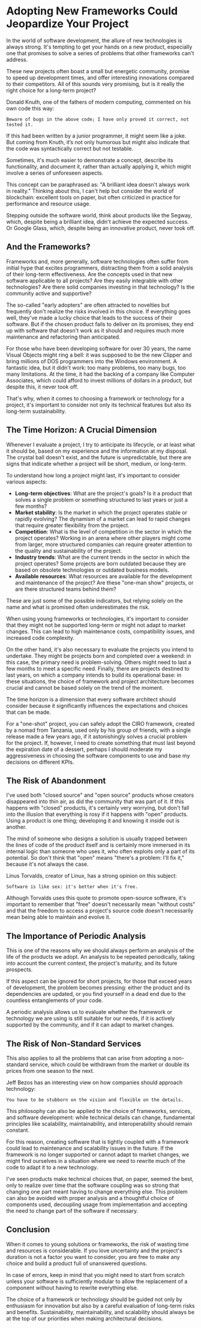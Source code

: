 # Adopting New Frameworks Could Jeopardize Your Project

In the world of software development, the allure of new technologies is always strong. It's tempting to get your hands on a new product, especially one that promises to solve a series of problems that other frameworks can't address.

These new projects often boast a small but energetic community, promise to speed up development times, and offer interesting innovations compared to their competitors. All of this sounds very promising, but is it really the right choice for a long-term project?

Donald Knuth, one of the fathers of modern computing, commented on his own code this way:

```text
Beware of bugs in the above code; I have only proved it correct, not tested it.
```

If this had been written by a junior programmer, it might seem like a joke. But coming from Knuth, it’s not only humorous but might also indicate that the code was syntactically correct but not testable.

Sometimes, it's much easier to demonstrate a concept, describe its functionality, and document it, rather than actually applying it, which might involve a series of unforeseen aspects.

This concept can be paraphrased as: "A brilliant idea doesn't always work in reality." Thinking about this, I can't help but consider the world of blockchain: excellent tools on paper, but often criticized in practice for performance and resource usage.

Stepping outside the software world, think about products like the Segway, which, despite being a brilliant idea, didn't achieve the expected success. Or Google Glass, which, despite being an innovative product, never took off.

## And the Frameworks?

Frameworks and, more generally, software technologies often suffer from initial hype that excites programmers, distracting them from a solid analysis of their long-term effectiveness. Are the concepts used in that new software applicable to all projects? Are they easily integrable with other technologies? Are there solid companies investing in that technology? Is the community active and supportive?

The so-called "early adopters" are often attracted to novelties but frequently don't realize the risks involved in this choice. If everything goes well, they've made a lucky choice that leads to the success of their software. But if the chosen product fails to deliver on its promises, they end up with software that doesn't work as it should and requires much more maintenance and refactoring than anticipated.

For those who have been developing software for over 30 years, the name Visual Objects might ring a bell: it was supposed to be the new Clipper and bring millions of DOS programmers into the Windows environment. A fantastic idea, but it didn't work: too many problems, too many bugs, too many limitations. At the time, it had the backing of a company like Computer Associates, which could afford to invest millions of dollars in a product, but despite this, it never took off.

That's why, when it comes to choosing a framework or technology for a project, it's important to consider not only its technical features but also its long-term sustainability.

## The Time Horizon: A Crucial Dimension

Whenever I evaluate a project, I try to anticipate its lifecycle, or at least what it should be, based on my experience and the information at my disposal. The crystal ball doesn't exist, and the future is unpredictable, but there are signs that indicate whether a project will be short, medium, or long-term.

To understand how long a project might last, it's important to consider various aspects:

- **Long-term objectives**: What are the project's goals? Is it a product that solves a single problem or something structured to last years or just a few months?
- **Market stability**: Is the market in which the project operates stable or rapidly evolving? The dynamism of a market can lead to rapid changes that require greater flexibility from the project.
- **Competition**: What is the level of competition in the sector in which the project operates? Working in an arena where other players might come from larger, more structured companies can require greater attention to the quality and sustainability of the project.
- **Industry trends**: What are the current trends in the sector in which the project operates? Some projects are born outdated because they are based on obsolete technologies or outdated business models.
- **Available resources**: What resources are available for the development and maintenance of the project? Are these "one-man show" projects, or are there structured teams behind them?

These are just some of the possible indicators, but relying solely on the name and what is promised often underestimates the risk.

When using young frameworks or technologies, it's important to consider that they might not be supported long-term or might not adapt to market changes. This can lead to high maintenance costs, compatibility issues, and increased code complexity.

On the other hand, it's also necessary to evaluate the projects you intend to undertake. They might be projects born and completed over a weekend: in this case, the primary need is problem-solving. Others might need to last a few months to meet a specific need. Finally, there are projects destined to last years, on which a company intends to build its operational base: in these situations, the choice of framework and project architecture becomes crucial and cannot be based solely on the trend of the moment.

The time horizon is a dimension that every software architect should consider because it significantly influences the expectations and choices that can be made.

For a "one-shot" project, you can safely adopt the CIRO framework, created by a nomad from Tanzania, used only by his group of friends, with a single release made a few years ago, if it astonishingly solves a crucial problem for the project. If, however, I need to create something that must last beyond the expiration date of a dessert, perhaps I should moderate my aggressiveness in choosing the software components to use and base my decisions on different KPIs.

## The Risk of Abandonment

I've used both "closed source" and "open source" products whose creators disappeared into thin air, as did the community that was part of it. If this happens with "closed" products, it's certainly very worrying, but don't fall into the illusion that everything is rosy if it happens with "open" products. Using a product is one thing; developing it and knowing it inside out is another.

The mind of someone who designs a solution is usually trapped between the lines of code of the product itself and is certainly more immersed in its internal logic than someone who uses it, who often exploits only a part of its potential. So don't think that "open" means "there's a problem: I'll fix it," because it's not always the case.

Linus Torvalds, creator of Linux, has a strong opinion on this subject:

```text
Software is like sex: it's better when it's free.
```

Although Torvalds uses this quote to promote open-source software, it's important to remember that "free" doesn't necessarily mean "without costs" and that the freedom to access a project's source code doesn't necessarily mean being able to maintain and evolve it.

## The Importance of Periodic Analysis

This is one of the reasons why we should always perform an analysis of the life of the products we adopt. An analysis to be repeated periodically, taking into account the current context, the project's maturity, and its future prospects.

If this aspect can be ignored for short projects, for those that exceed years of development, the problem becomes pressing: either the product and its dependencies are updated, or you find yourself in a dead end due to the countless entanglements of your code.

A periodic analysis allows us to evaluate whether the framework or technology we are using is still suitable for our needs, if it is actively supported by the community, and if it can adapt to market changes.

## The Risk of Non-Standard Services

This also applies to all the problems that can arise from adopting a non-standard service, which could be withdrawn from the market or double its prices from one season to the next.

Jeff Bezos has an interesting view on how companies should approach technology:

```text
You have to be stubborn on the vision and flexible on the details.
```

This philosophy can also be applied to the choice of frameworks, services, and software development: while technical details can change, fundamental principles like scalability, maintainability, and interoperability should remain constant.

For this reason, creating software that is tightly coupled with a framework could lead to maintenance and scalability issues in the future. If the framework is no longer supported or cannot adapt to market changes, we might find ourselves in a situation where we need to rewrite much of the code to adapt it to a new technology.

I've seen products make technical choices that, on paper, seemed the best, only to realize over time that the software coupling was so strong that changing one part meant having to change everything else. This problem can also be avoided with proper analysis and a thoughtful choice of components used, decoupling usage from implementation and accepting the need to change part of the software if necessary.

## Conclusion

When it comes to young solutions or frameworks, the risk of wasting time and resources is considerable. If you love uncertainty and the project's duration is not a factor you want to consider, you are free to make any choice and build a product full of unanswered questions.

In case of errors, keep in mind that you might need to start from scratch unless your software is sufficiently modular to allow the replacement of a component without having to rewrite everything else.

The choice of a framework or technology should be guided not only by enthusiasm for innovation but also by a careful evaluation of long-term risks and benefits. Sustainability, maintainability, and scalability should always be at the top of our priorities when making architectural decisions.
